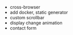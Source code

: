 -   cross-browser
-   add docker, static generator
-   custom scrollbar
-   display change animation
-   contact form
